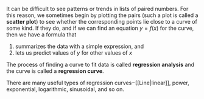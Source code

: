It can be difficult to see patterns or trends in lists of paired numbers. For this reason, we
sometimes begin by plotting the pairs (such a plot is called a **scatter plot**) to see whether
the corresponding points lie close to a curve of some kind. If they do, and if we can find an
equation $y = f( x )$ for the curve, then we have a formula that
1. summarizes the data with a simple expression, and
2. lets us predict values of $y$ for other values of $x$

The process of finding a curve to fit data is called **regression analysis** and the curve is called a **regression curve**.

There are many useful types of regression curves$-$[[Line|linear]], power, exponential, logarithmic, sinusoidal, and so on.
